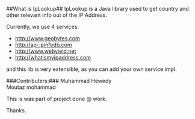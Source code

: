 ##What is IpLookup##
IpLookup is a Java library used to get country and other relevant info out of the IP Address.

Currently, we use 4 services:

   * http://www.geobytes.com
   * http://api.ipinfodb.com
   * http://www.webyield.net
   * http://whatismyipaddress.com

and this lib is very extensible, as you can add your own service impl.

###Contributers:###
Muhammad Hewedy  
Moutaz mohammad

This is was part of project done @ work.


Thanks.

